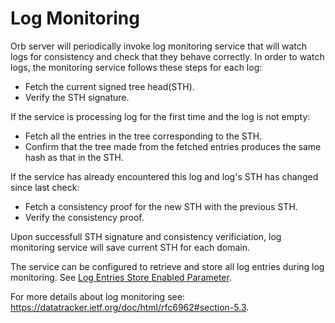# Log Monitoring

Orb server will periodically invoke log monitoring service that will watch logs for consistency 
and check that they behave correctly.
In order to watch logs, the monitoring service follows these steps for each log:
- Fetch the current signed tree head(STH).
- Verify the STH signature.

If the service is processing log for the first time and the log is not empty:
- Fetch all the entries in the tree corresponding to the STH. 
- Confirm that the tree made from the fetched entries produces the same hash as that in the STH. 

If the service has already encountered this log and log's STH has changed since last check:
- Fetch a consistency proof for the new STH with the previous STH.
- Verify the consistency proof.

Upon successfull STH signature and consistency verificiation, log monitoring service will 
save current STH for each domain.

The service can be configured to retrieve and store all log entries during log monitoring. See [Log Entries Store Enabled Parameter](parameters.html###vct-log-entries-store-enabled).

For more details about log monitoring see: https://datatracker.ietf.org/doc/html/rfc6962#section-5.3.
